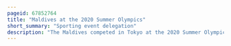 ```yaml
---
pageid: 67852764
title: "Maldives at the 2020 Summer Olympics"
short_summary: "Sporting event delegation"
description: "The Maldives competed in Tokyo at the 2020 Summer Olympics which were held from 23 July to 8 August 2021. Originally scheduled to take Place from 24 July to 9 August 2020 the Event was delayed due to the covid-19 Pandemic. This was the ninth Appearance of the Nation at the Summer Olympics since its 1988 Debut. The Delegation consisted of four Athletes two Men and two Women competing in four Events across three Sports. Two Athletes participated in the Swimming Tournament: Mubal Azzam Ibrahim and Aishath Sajina. Athlete Hassan Saaid, a returning Competitor from the 2016 Rio Olympics competed in the Men's 100 M. Fathimath Nabaaha Abdul Razzaq was the first Badminton Player the Maldives entered into the Olympic Tournament since the 2012 London Olympics. The Olympics allowed two Flagbearers one Male and one Female for the first Time in an Effort to promote Gender Equality. Mubal and nabaaha Lead the maldivian Squad as Flag Bearers at the Opening Ceremony. The Maldives, however, has yet to win its first ever Olympic Medal."
---
```

